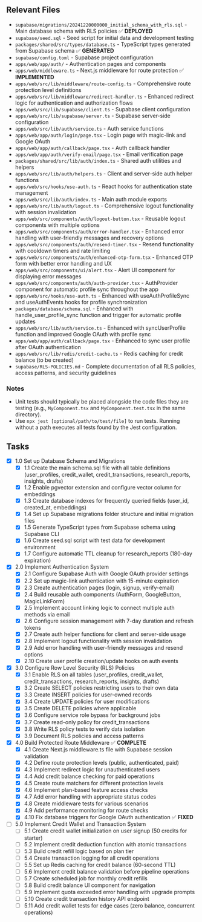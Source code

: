 ## Relevant Files

- `supabase/migrations/20241220000000_initial_schema_with_rls.sql` - Main database schema with RLS policies ✅ **DEPLOYED**
- `supabase/seed.sql` - Seed script for initial data and development testing
- `packages/shared/src/types/database.ts` - TypeScript types generated from Supabase schema ✅ **GENERATED**
- `supabase/config.toml` - Supabase project configuration
- `apps/web/app/auth/` - Authentication pages and components
- `apps/web/middleware.ts` - Next.js middleware for route protection ✅ **IMPLEMENTED**
- `apps/web/src/lib/middleware/route-config.ts` - Comprehensive route protection level definitions
- `apps/web/src/lib/middleware/redirect-handler.ts` - Enhanced redirect logic for authentication and authorization flows
- `apps/web/src/lib/supabase/client.ts` - Supabase client configuration
- `apps/web/src/lib/supabase/server.ts` - Supabase server-side configuration
- `apps/web/src/lib/auth/service.ts` - Auth service functions
- `apps/web/app/auth/login/page.tsx` - Login page with magic-link and Google OAuth
- `apps/web/app/auth/callback/page.tsx` - Auth callback handler
- `apps/web/app/auth/verify-email/page.tsx` - Email verification page
- `packages/shared/src/lib/auth/index.ts` - Shared auth utilities and helpers
- `apps/web/src/lib/auth/helpers.ts` - Client and server-side auth helper functions
- `apps/web/src/hooks/use-auth.ts` - React hooks for authentication state management
- `apps/web/src/lib/auth/index.ts` - Main auth module exports
- `apps/web/src/lib/auth/logout.ts` - Comprehensive logout functionality with session invalidation
- `apps/web/src/components/auth/logout-button.tsx` - Reusable logout components with multiple options
- `apps/web/src/components/auth/error-handler.tsx` - Enhanced error handling with user-friendly messages and recovery options
- `apps/web/src/components/auth/resend-timer.tsx` - Resend functionality with cooldown timers and rate limiting
- `apps/web/src/components/auth/enhanced-otp-form.tsx` - Enhanced OTP form with better error handling and UX
- `apps/web/src/components/ui/alert.tsx` - Alert UI component for displaying error messages
- `apps/web/src/components/auth/auth-provider.tsx` - AuthProvider component for automatic profile sync throughout the app
- `apps/web/src/hooks/use-auth.ts` - Enhanced with useAuthProfileSync and useAuthEvents hooks for profile synchronization
- `packages/database/schema.sql` - Enhanced with handle_user_profile_sync function and trigger for automatic profile updates
- `apps/web/src/lib/auth/service.ts` - Enhanced with syncUserProfile function and improved Google OAuth with profile sync
- `apps/web/app/auth/callback/page.tsx` - Enhanced to sync user profile after OAuth authentication
- `apps/web/src/lib/redis/credit-cache.ts` - Redis caching for credit balance (to be created)
- `supabase/RLS-POLICIES.md` - Complete documentation of all RLS policies, access patterns, and security guidelines

### Notes

- Unit tests should typically be placed alongside the code files they are testing (e.g., `MyComponent.tsx` and `MyComponent.test.tsx` in the same directory).
- Use `npx jest [optional/path/to/test/file]` to run tests. Running without a path executes all tests found by the Jest configuration.

## Tasks

- [x] 1.0 Set up Database Schema and Migrations
  - [x] 1.1 Create the main schema.sql file with all table definitions (user_profiles, credit_wallet, credit_transactions, research_reports, insights, drafts)
  - [x] 1.2 Enable pgvector extension and configure vector column for embeddings
  - [x] 1.3 Create database indexes for frequently queried fields (user_id, created_at, embeddings)
  - [x] 1.4 Set up Supabase migrations folder structure and initial migration files
  - [x] 1.5 Generate TypeScript types from Supabase schema using Supabase CLI
  - [x] 1.6 Create seed.sql script with test data for development environment
  - [x] 1.7 Configure automatic TTL cleanup for research_reports (180-day expiration)

- [x] 2.0 Implement Authentication System
  - [x] 2.1 Configure Supabase Auth with Google OAuth provider settings
  - [x] 2.2 Set up magic-link authentication with 15-minute expiration
  - [x] 2.3 Create authentication pages (login, signup, verify-email)
  - [x] 2.4 Build reusable auth components (AuthForm, GoogleButton, MagicLinkForm)
  - [x] 2.5 Implement account linking logic to connect multiple auth methods via email
  - [x] 2.6 Configure session management with 7-day duration and refresh tokens
  - [x] 2.7 Create auth helper functions for client and server-side usage
  - [x] 2.8 Implement logout functionality with session invalidation
  - [x] 2.9 Add error handling with user-friendly messages and resend options
  - [x] 2.10 Create user profile creation/update hooks on auth events

- [x] 3.0 Configure Row Level Security (RLS) Policies
  - [x] 3.1 Enable RLS on all tables (user_profiles, credit_wallet, credit_transactions, research_reports, insights, drafts)
  - [x] 3.2 Create SELECT policies restricting users to their own data
  - [x] 3.3 Create INSERT policies for user-owned records
  - [x] 3.4 Create UPDATE policies for user modifications
  - [x] 3.5 Create DELETE policies where applicable
  - [x] 3.6 Configure service role bypass for background jobs
  - [x] 3.7 Create read-only policy for credit_transactions
  - [x] 3.8 Write RLS policy tests to verify data isolation
  - [x] 3.9 Document RLS policies and access patterns

- [x] 4.0 Build Protected Route Middleware ✅ **COMPLETE**
  - [x] 4.1 Create Next.js middleware.ts file with Supabase session validation
  - [x] 4.2 Define route protection levels (public, authenticated, paid)
  - [x] 4.3 Implement redirect logic for unauthenticated users
  - [x] 4.4 Add credit balance checking for paid operations
  - [x] 4.5 Create route matchers for different protection levels
  - [x] 4.6 Implement plan-based feature access checks
  - [x] 4.7 Add error handling with appropriate status codes
  - [x] 4.8 Create middleware tests for various scenarios
  - [x] 4.9 Add performance monitoring for route checks
  - [x] 4.10 Fix database triggers for Google OAuth authentication ✅ **FIXED**

- [ ] 5.0 Implement Credit Wallet and Transaction System
  - [ ] 5.1 Create credit wallet initialization on user signup (50 credits for starter)
  - [ ] 5.2 Implement credit deduction function with atomic transactions
  - [ ] 5.3 Build credit refill logic based on plan tier
  - [ ] 5.4 Create transaction logging for all credit operations
  - [ ] 5.5 Set up Redis caching for credit balance (60-second TTL)
  - [ ] 5.6 Implement credit balance validation before pipeline operations
  - [ ] 5.7 Create scheduled job for monthly credit refills
  - [ ] 5.8 Build credit balance UI component for navigation
  - [ ] 5.9 Implement quota exceeded error handling with upgrade prompts
  - [ ] 5.10 Create credit transaction history API endpoint
  - [ ] 5.11 Add credit wallet tests for edge cases (zero balance, concurrent operations) 
